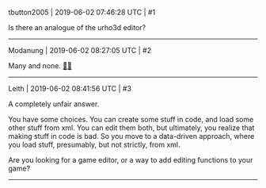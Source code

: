 tbutton2005 | 2019-06-02 07:46:28 UTC | #1

Is there an analogue of the urho3d editor?

-------------------------

Modanung | 2019-06-02 08:27:05 UTC | #2

Many and none. [:man_cartwheeling:](https://gitlab.com/luckeyproductions/Edddy)

-------------------------

Leith | 2019-06-02 08:41:56 UTC | #3

A completely unfair answer.

You have some choices.
You can create some stuff in code, and load some other stuff from xml.
You can edit them both, but ultimately, you realize that making stuff in code is bad.
So you move to a data-driven approach, where you load stuff, presumably, but not strictly, from xml.

Are you looking for a game editor, or a way to add editing functions to your game?

-------------------------

